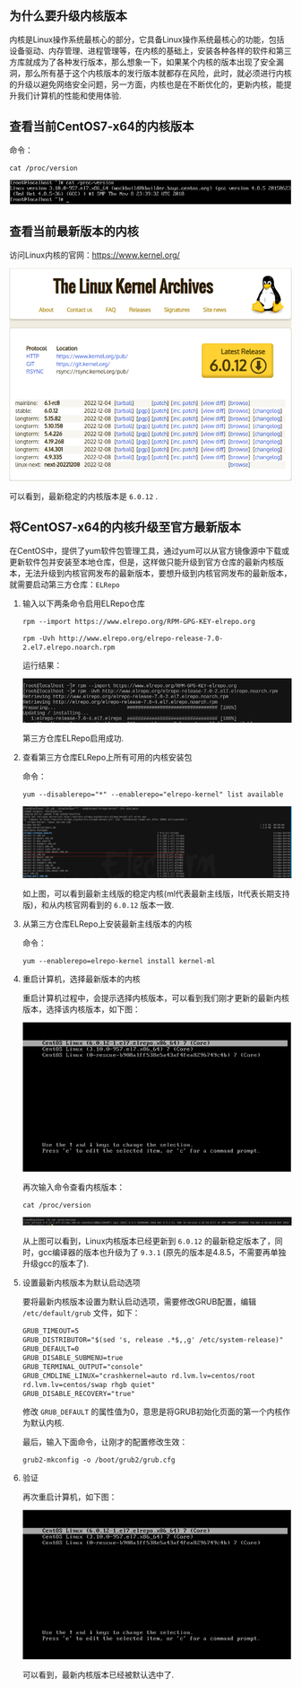 ## 为什么要升级内核版本

内核是Linux操作系统最核心的部分，它具备Linux操作系统最核心的功能，包括设备驱动、内存管理、进程管理等，在内核的基础上，安装各种各样的软件和第三方库就成为了各种发行版本，那么想象一下，如果某个内核的版本出现了安全漏洞，那么所有基于这个内核版本的发行版本就都存在风险，此时，就必须进行内核的升级以避免网络安全问题，另一方面，内核也是在不断优化的，更新内核，能提升我们计算机的性能和使用体验.



## 查看当前CentOS7-x64的内核版本

命令：

```shell
cat /proc/version
```

![jietu](./images/15.png)



## 查看当前最新版本的内核

访问Linux内核的官网：https://www.kernel.org/

![jietu](./images/14.png)

可以看到，最新稳定的内核版本是 `6.0.12` .



## 将CentOS7-x64的内核升级至官方最新版本

在CentOS中，提供了yum软件包管理工具，通过yum可以从官方镜像源中下载或更新软件包并安装至本地仓库，但是，这样做只能升级到官方仓库的最新内核版本，无法升级到内核官网发布的最新版本，要想升级到内核官网发布的最新版本，就需要启动第三方仓库：`ELRepo` 

1. 输入以下两条命令启用ELRepo仓库

   ```shell
   rpm --import https://www.elrepo.org/RPM-GPG-KEY-elrepo.org
   ```

   ```shell
   rpm -Uvh http://www.elrepo.org/elrepo-release-7.0-2.el7.elrepo.noarch.rpm
   ```

   运行结果：

   ![jietu](./images/16.png)

   第三方仓库ELRepo启用成功.

2. 查看第三方仓库ELRepo上所有可用的内核安装包

   命令：

   ```shell
   yum --disablerepo="*" --enablerepo="elrepo-kernel" list available
   ```

   ![jietu](./images/17.jpg)

   如上图，可以看到最新主线版的稳定内核(ml代表最新主线版，lt代表长期支持版)，和从内核官网看到的 `6.0.12` 版本一致.

3. 从第三方仓库ELRepo上安装最新主线版本的内核

   命令：

   ```shell
   yum --enablerepo=elrepo-kernel install kernel-ml
   ```

4. 重启计算机，选择最新版本的内核

   重启计算机过程中，会提示选择内核版本，可以看到我们刚才更新的最新内核版本，选择该内核版本，如下图：

   ![jietu](./images/18.png)

   再次输入命令查看内核版本：

   ```shell
   cat /proc/version
   ```

   ![jietu](./images/19.png)

   从上图可以看到，Linux内核版本已经更新到 `6.0.12` 的最新稳定版本了，同时，gcc编译器的版本也升级为了 `9.3.1` (原先的版本是4.8.5，不需要再单独升级gcc的版本了).

5. 设置最新内核版本为默认启动选项

   要将最新内核版本设置为默认启动选项，需要修改GRUB配置，编辑 `/etc/default/grub` 文件，如下：

   ```shell
   GRUB_TIMEOUT=5
   GRUB_DISTRIBUTOR="$(sed 's, release .*$,,g' /etc/system-release)"
   GRUB_DEFAULT=0
   GRUB_DISABLE_SUBMENU=true
   GRUB_TERMINAL_OUTPUT="console"
   GRUB_CMDLINE_LINUX="crashkernel=auto rd.lvm.lv=centos/root rd.lvm.lv=centos/swap rhgb quiet"
   GRUB_DISABLE_RECOVERY="true"
   ```

   修改 `GRUB_DEFAULT` 的属性值为0，意思是将GRUB初始化页面的第一个内核作为默认内核.

   最后，输入下面命令，让刚才的配置修改生效：

   ```shell
   grub2-mkconfig -o /boot/grub2/grub.cfg
   ```

6. 验证

   再次重启计算机，如下图：

   ![jietu](./images/18.png)

   可以看到，最新内核版本已经被默认选中了.

